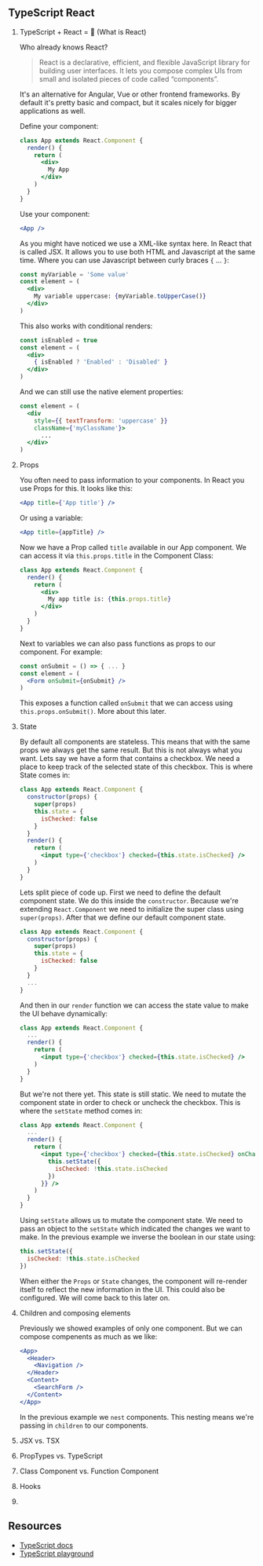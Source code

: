 
## TypeScript React
1. TypeScript + React = 💓 (What is React)

    Who already knows React?

    > React is a declarative, efficient, and flexible JavaScript library for building user interfaces. It lets you compose complex UIs from small and isolated pieces of code called “components”.

    It's an alternative for Angular, Vue or other frontend frameworks. By default it's pretty basic and compact, but it scales nicely for bigger applications as well.

    Define your component:

    ```jsx
    class App extends React.Component {
      render() {
        return (
          <div>
            My App
          </div>
        )
      }
    }
    ```

    Use your component:

    ```jsx
    <App />
    ```

    As you might have noticed we use a XML-like syntax here. In React that is called JSX. It allows you to use both HTML and Javascript at the same time. Where you can use Javascript between curly braces `{` ... `}`:

    ```jsx
    const myVariable = 'Some value'
    const element = (
      <div>
        My variable uppercase: {myVariable.toUpperCase()}
      </div>
    )
    ```

    This also works with conditional renders:

    ```jsx
    const isEnabled = true
    const element = (
      <div>
        { isEnabled ? 'Enabled' : 'Disabled' }
      </div>
    )
    ```

    And we can still use the native element properties:

    ```jsx
    const element = (
      <div 
        style={{ textTransform: 'uppercase' }}
        className={'myClassName'}>
          ...
      </div>
    )
    ```

2. Props

    You often need to pass information to your components. In React you use Props for this. It looks like this:

    ```jsx
    <App title={'App title'} />
    ```

    Or using a variable:

    ```jsx
    <App title={appTitle} />
    ```

    Now we have a Prop called `title` available in our App component. We can access it via `this.props.title` in the Component Class:

    ```jsx
    class App extends React.Component {
      render() {
        return (
          <div>
            My app title is: {this.props.title}
          </div>
        )
      }
    }
    ```

    Next to variables we can also pass functions as props to our component. For example:
    
    ```jsx
    const onSubmit = () => { ... }
    const element = (
      <Form onSubmit={onSubmit} />
    )
    ```

    This exposes a function called `onSubmit` that we can access using `this.props.onSubmit()`. More about this later.

3. State

    By default all components are stateless. This means that with the same props we always get the same result. But this is not always what you want. Lets say we have a form that contains a checkbox. We need a place to keep track of the selected state of this checkbox. This is where State comes in:

    ```jsx
    class App extends React.Component {
      constructor(props) {
        super(props)
        this.state = {
          isChecked: false
        }
      }
      render() {
        return (
          <input type={'checkbox'} checked={this.state.isChecked} />
        )
      }
    }
    ```

    Lets split piece of code up. First we need to define the default component state. We do this inside the `constructor`. Because we're extending `React.Component` we need to initialize the super class using `super(props)`. After that we define our default component state.

    ```jsx
    class App extends React.Component {
      constructor(props) {
        super(props)
        this.state = {
          isChecked: false
        }
      }
      ...
    }
    ```

    And then in our `render` function we can access the state value to make the UI behave dynamically:

    ```jsx
    class App extends React.Component {
      ...
      render() {
        return (
          <input type={'checkbox'} checked={this.state.isChecked} />
        )
      }
    }
    ```

    But we're not there yet. This state is still static. We need to mutate the component state in order to check or uncheck the checkbox. This is where the `setState` method comes in:

    ```jsx
    class App extends React.Component {
      ...
      render() {
        return (
          <input type={'checkbox'} checked={this.state.isChecked} onChange={() => {
            this.setState({
              isChecked: !this.state.isChecked
            })
          }} />
        )
      }
    }
    ```

    Using `setState` allows us to mutate the component state. We need to pass an object to the `setState` which indicated the changes we want to make. In the previous example we inverse the boolean in our state using:

    ```jsx
    this.setState({
      isChecked: !this.state.isChecked
    })
    ```

    When either the `Props` or `State` changes, the component will re-render itself to reflect the new information in the UI. This could also be configured. We will come back to this later on.

4. Children and composing elements

    Previously we showed examples of only one component. But we can compose compenents as much as we like:


    ```jsx
    <App>
      <Header>
        <Navigation />
      </Header>
      <Content>
        <SearchForm />
      </Content>
    </App>
    ```

    In the previous example we `nest` components. This nesting means we're passing in `children` to our components.





    
3. JSX vs. TSX
4. PropTypes vs. TypeScript
5. Class Component vs. Function Component
6. Hooks
7. 

## Resources
* [TypeScript docs](https://www.typescriptlang.org/docs/home.html)
* [TypeScript playground](https://www.typescriptlang.org/play/index.html)
